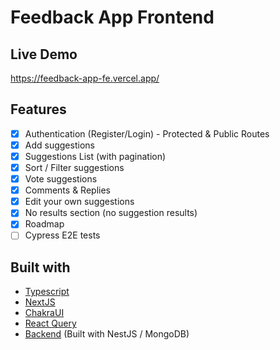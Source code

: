 # Feedback App Frontend

## Live Demo

https://feedback-app-fe.vercel.app/

## Features

- [x] Authentication (Register/Login) - Protected & Public Routes
- [x] Add suggestions
- [x] Suggestions List (with pagination)
- [x] Sort / Filter suggestions 
- [x] Vote suggestions
- [x] Comments & Replies
- [x] Edit your own suggestions
- [x] No results section (no suggestion results)
- [x] Roadmap
- [ ] Cypress E2E tests

## Built with

- [Typescript](https://www.typescriptlang.org/)
- [NextJS](https://nextjs.org/)
- [ChakraUI](https://chakra-ui.com/)
- [React Query](https://react-query.tanstack.com/)
- [Backend](https://github.com/Jeangel/feedback-app-be) (Built with NestJS / MongoDB)
